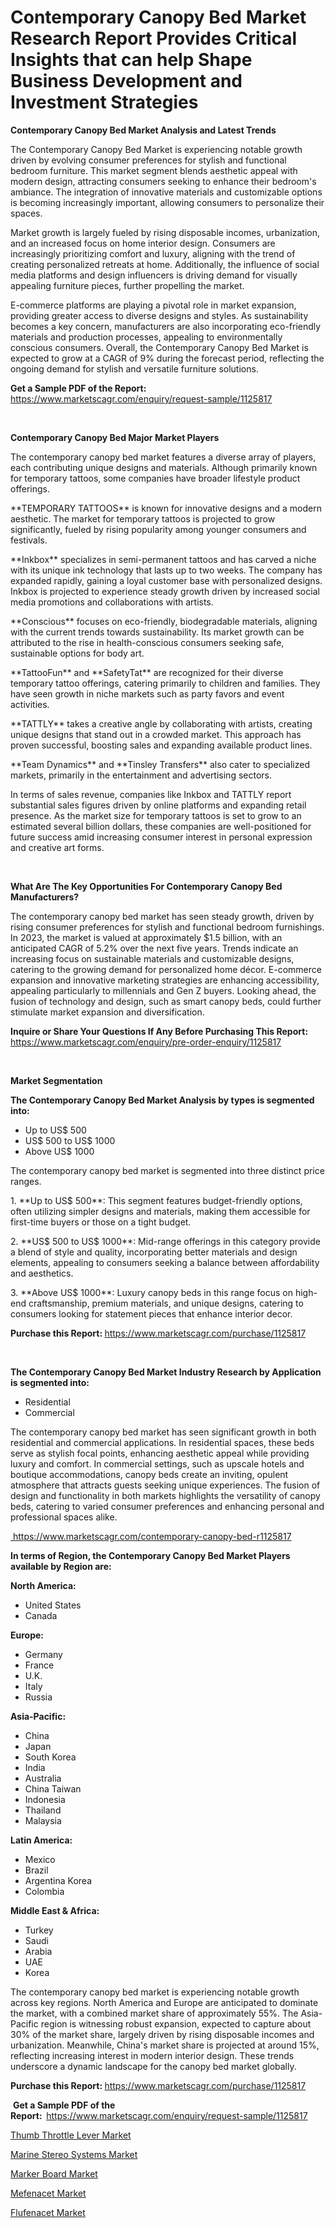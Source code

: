 <p><h1>Contemporary Canopy Bed Market Research Report Provides Critical Insights that can help Shape Business Development and Investment Strategies</h1></p><p><strong>Contemporary Canopy Bed Market Analysis and Latest Trends</strong></p>
<p><p>The Contemporary Canopy Bed Market is experiencing notable growth driven by evolving consumer preferences for stylish and functional bedroom furniture. This market segment blends aesthetic appeal with modern design, attracting consumers seeking to enhance their bedroom's ambiance. The integration of innovative materials and customizable options is becoming increasingly important, allowing consumers to personalize their spaces.</p><p>Market growth is largely fueled by rising disposable incomes, urbanization, and an increased focus on home interior design. Consumers are increasingly prioritizing comfort and luxury, aligning with the trend of creating personalized retreats at home. Additionally, the influence of social media platforms and design influencers is driving demand for visually appealing furniture pieces, further propelling the market.</p><p>E-commerce platforms are playing a pivotal role in market expansion, providing greater access to diverse designs and styles. As sustainability becomes a key concern, manufacturers are also incorporating eco-friendly materials and production processes, appealing to environmentally conscious consumers. Overall, the Contemporary Canopy Bed Market is expected to grow at a CAGR of 9% during the forecast period, reflecting the ongoing demand for stylish and versatile furniture solutions.</p></p>
<p><strong>Get a Sample PDF of the Report:&nbsp;</strong> <a href="https://www.marketscagr.com/enquiry/request-sample/1125817?utm_campaign=1920&utm_medium=2&utm_source=Github&utm_content=ia&utm_term=05022025&utm_id=contemporary-canopy-bed">https://www.marketscagr.com/enquiry/request-sample/1125817</a></p>
<p>&nbsp;</p>
<p><strong>Contemporary Canopy Bed Major Market Players</strong></p>
<p><p>The contemporary canopy bed market features a diverse array of players, each contributing unique designs and materials. Although primarily known for temporary tattoos, some companies have broader lifestyle product offerings. </p><p>**TEMPORARY TATTOOS** is known for innovative designs and a modern aesthetic. The market for temporary tattoos is projected to grow significantly, fueled by rising popularity among younger consumers and festivals. </p><p>**Inkbox** specializes in semi-permanent tattoos and has carved a niche with its unique ink technology that lasts up to two weeks. The company has expanded rapidly, gaining a loyal customer base with personalized designs. Inkbox is projected to experience steady growth driven by increased social media promotions and collaborations with artists.</p><p>**Conscious** focuses on eco-friendly, biodegradable materials, aligning with the current trends towards sustainability. Its market growth can be attributed to the rise in health-conscious consumers seeking safe, sustainable options for body art.</p><p>**TattooFun** and **SafetyTat** are recognized for their diverse temporary tattoo offerings, catering primarily to children and families. They have seen growth in niche markets such as party favors and event activities. </p><p>**TATTLY** takes a creative angle by collaborating with artists, creating unique designs that stand out in a crowded market. This approach has proven successful, boosting sales and expanding available product lines.</p><p>**Team Dynamics** and **Tinsley Transfers** also cater to specialized markets, primarily in the entertainment and advertising sectors.</p><p>In terms of sales revenue, companies like Inkbox and TATTLY report substantial sales figures driven by online platforms and expanding retail presence. As the market size for temporary tattoos is set to grow to an estimated several billion dollars, these companies are well-positioned for future success amid increasing consumer interest in personal expression and creative art forms.</p></p>
<p>&nbsp;</p>
<p><strong>What Are The Key Opportunities For Contemporary Canopy Bed Manufacturers?</strong></p>
<p><p>The contemporary canopy bed market has seen steady growth, driven by rising consumer preferences for stylish and functional bedroom furnishings. In 2023, the market is valued at approximately $1.5 billion, with an anticipated CAGR of 5.2% over the next five years. Trends indicate an increasing focus on sustainable materials and customizable designs, catering to the growing demand for personalized home décor. E-commerce expansion and innovative marketing strategies are enhancing accessibility, appealing particularly to millennials and Gen Z buyers. Looking ahead, the fusion of technology and design, such as smart canopy beds, could further stimulate market expansion and diversification.</p></p>
<p><strong>Inquire or Share Your Questions If Any Before Purchasing This Report:</strong> <a href="https://www.marketscagr.com/enquiry/pre-order-enquiry/1125817?utm_campaign=1920&utm_medium=2&utm_source=Github&utm_content=ia&utm_term=05022025&utm_id=contemporary-canopy-bed">https://www.marketscagr.com/enquiry/pre-order-enquiry/1125817</a></p>
<p>&nbsp;</p>
<p><strong>Market Segmentation</strong></p>
<p><strong>The Contemporary Canopy Bed Market Analysis by types is segmented into:</strong></p>
<p><ul><li>Up to US$ 500</li><li>US$ 500 to US$ 1000</li><li>Above US$ 1000</li></ul></p>
<p><p>The contemporary canopy bed market is segmented into three distinct price ranges. </p><p>1. **Up to US$ 500**: This segment features budget-friendly options, often utilizing simpler designs and materials, making them accessible for first-time buyers or those on a tight budget.</p><p>2. **US$ 500 to US$ 1000**: Mid-range offerings in this category provide a blend of style and quality, incorporating better materials and design elements, appealing to consumers seeking a balance between affordability and aesthetics.</p><p>3. **Above US$ 1000**: Luxury canopy beds in this range focus on high-end craftsmanship, premium materials, and unique designs, catering to consumers looking for statement pieces that enhance interior decor.</p></p>
<p><strong>Purchase this Report:&nbsp;</strong><a href="https://www.marketscagr.com/purchase/1125817?utm_campaign=1920&utm_medium=2&utm_source=Github&utm_content=ia&utm_term=05022025&utm_id=contemporary-canopy-bed">https://www.marketscagr.com/purchase/1125817</a></p>
<p>&nbsp;</p>
<p><strong>The Contemporary Canopy Bed Market Industry Research by Application is segmented into:</strong></p>
<p><ul><li>Residential</li><li>Commercial</li></ul></p>
<p><p>The contemporary canopy bed market has seen significant growth in both residential and commercial applications. In residential spaces, these beds serve as stylish focal points, enhancing aesthetic appeal while providing luxury and comfort. In commercial settings, such as upscale hotels and boutique accommodations, canopy beds create an inviting, opulent atmosphere that attracts guests seeking unique experiences. The fusion of design and functionality in both markets highlights the versatility of canopy beds, catering to varied consumer preferences and enhancing personal and professional spaces alike.</p></p>
<p><a href="https://www.marketscagr.com/contemporary-canopy-bed-r1125817?utm_campaign=1920&utm_medium=2&utm_source=Github&utm_content=ia&utm_term=05022025&utm_id=contemporary-canopy-bed">&nbsp;https://www.marketscagr.com/contemporary-canopy-bed-r1125817</a></p>
<p><strong>In terms of Region, the Contemporary Canopy Bed Market Players available by Region are:</strong></p>
<p>
    <p> <strong> North America: </strong>
        <ul>
            <li>United States</li>
            <li>Canada</li>
        </ul>
        </p> 
    <p> <strong> Europe: </strong>
        <ul>
            <li>Germany</li>
            <li>France</li>
            <li>U.K.</li>
            <li>Italy</li>
            <li>Russia</li>
        </ul>
        </p> 
    <p> <strong> Asia-Pacific: </strong>
        <ul>
            <li>China</li>
            <li>Japan</li>
            <li>South Korea</li>
            <li>India</li>
            <li>Australia</li>
            <li>China Taiwan</li>
            <li>Indonesia</li>
            <li>Thailand</li>
            <li>Malaysia</li>
        </ul>
        </p> 
    <p> <strong> Latin America: </strong>
        <ul>
            <li>Mexico</li>
            <li>Brazil</li>
            <li>Argentina Korea</li>
            <li>Colombia</li>
        </ul>
        </p> 
    <p> <strong> Middle East & Africa: </strong>
        <ul>
            <li>Turkey</li>
            <li>Saudi</li>
            <li>Arabia</li>
            <li>UAE</li>
            <li>Korea</li>
        </ul>
    </p>
    </p>
<p><p>The contemporary canopy bed market is experiencing notable growth across key regions. North America and Europe are anticipated to dominate the market, with a combined market share of approximately 55%. The Asia-Pacific region is witnessing robust expansion, expected to capture about 30% of the market share, largely driven by rising disposable incomes and urbanization. Meanwhile, China's market share is projected at around 15%, reflecting increasing interest in modern interior design. These trends underscore a dynamic landscape for the canopy bed market globally.</p></p>
<p><strong>Purchase this Report: </strong><a href="https://www.marketscagr.com/purchase/1125817?utm_campaign=1920&utm_medium=2&utm_source=Github&utm_content=ia&utm_term=05022025&utm_id=contemporary-canopy-bed">https://www.marketscagr.com/purchase/1125817</a></p>
<p>&nbsp;<strong>Get a Sample PDF of the Report:&nbsp;&nbsp;</strong><a href="https://www.marketscagr.com/enquiry/request-sample/1125817?utm_campaign=1920&utm_medium=2&utm_source=Github&utm_content=ia&utm_term=05022025&utm_id=contemporary-canopy-bed">https://www.marketscagr.com/enquiry/request-sample/1125817</a></p>
<p><strong></strong></p>
<p><p><a href="https://www.linkedin.com/pulse/insights-thumb-throttle-lever-market-from-2025-2032-9gc4c?utm_campaign=1920&utm_medium=2&utm_source=Github&utm_content=ia&utm_term=05022025&utm_id=contemporary-canopy-bed">Thumb Throttle Lever Market</a></p><p><a href="https://github.com/leyesamilej/Market-Research-Report-List-1/blob/main/marine-stereo-systems-market.md?utm_campaign=1920&utm_medium=2&utm_source=Github&utm_content=ia&utm_term=05022025&utm_id=contemporary-canopy-bed">Marine Stereo Systems Market</a></p><p><a href="https://github.com/ChiragRP21/Market-Research-Report-List-7/blob/main/marker-board-market.md?utm_campaign=1920&utm_medium=2&utm_source=Github&utm_content=ia&utm_term=05022025&utm_id=contemporary-canopy-bed">Marker Board Market</a></p><p><a href="https://www.linkedin.com/pulse/mefenacet-market-analysis-report-2025-2032-key-players-w2mrf?utm_campaign=1920&utm_medium=2&utm_source=Github&utm_content=ia&utm_term=05022025&utm_id=contemporary-canopy-bed">Mefenacet Market</a></p><p><a href="https://www.linkedin.com/pulse/estimating-size-flufenacet-market-current-cagr-103and-39pmf?utm_campaign=1920&utm_medium=2&utm_source=Github&utm_content=ia&utm_term=05022025&utm_id=contemporary-canopy-bed">Flufenacet Market</a></p></p>